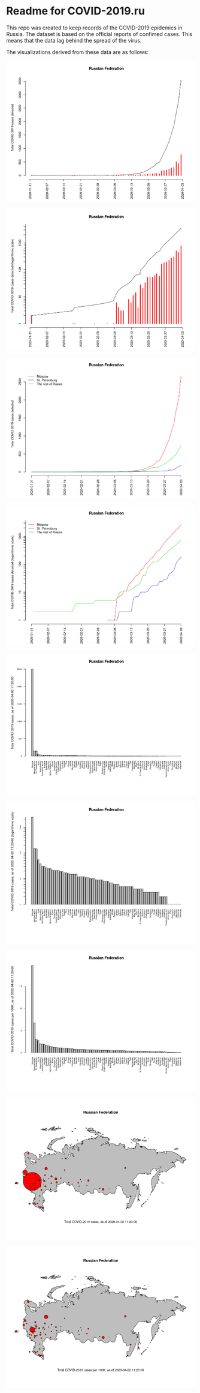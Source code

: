 # Readme for COVID-2019.ru

This repo was created to keep records of the COVID-2019 epidemics in Russia. The dataset is based on the official reports of confimed cases. This means that the data lag behind the spread of the virus.

The visualizations derived from these data are as follows:

![alt text](plots/COVID.2019.cumulated.png "Cumulated curve of COVID-2019 cases for Russia")

![alt text](plots/COVID.2019.cumulated.log10.png "Cumulated curve of COVID-2019 cases for Russia, y-logarithmic")

![alt text](plots/COVID.2019.cumulated.by_regions.png "Cumulated curve of COVID-2019 cases for Russia, by regions")

![alt text](plots/COVID.2019.cumulated.log.10.by_regions.png "Cumulated curve of COVID-2019 cases for Russia, y-logarithmic, by regions")

![alt text](plots/COVID.2019.barplot.regions.png "COVID-2019 total cases for Russia by regions")

![alt text](plots/COVID.2019.barplot.regions.log.10.png "COVID-2019 total cases for Russia by regions")

![alt text](plots/COVID.2019.barplot.regions.per_100K.png "COVID-2019 total cases per 100K inhabitants for Russia by regions")

![alt text](plots/COVID.2019.map.regions.png "COVID-2019 total cases for Russia, map")

![alt text](plots/COVID.2019.map.regions.per_100K.png "COVID-2019 total cases per 100K inhabitants for Russia, map")
